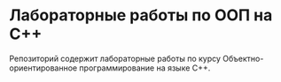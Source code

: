 # Лабораторные работы по ООП на C++

Репозиторий содержит лабораторные работы по курсу Объектно-ориентированное программирование на языке C++.
